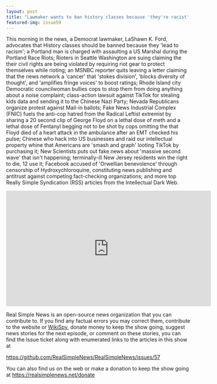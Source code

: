 ```yaml
---
layout: post
title: "Lawmaker wants to ban history classes because 'they're racist'; Seattle rioters sue for riot gear"
featured-img: issue59
---
```


This morning in the news, a Democrat lawmaker, LaShawn K. Ford, advocates that History classes should be banned because they 'lead to racism'; a Portland man is charged with assaulting a US Marshal during the Portland Race Riots; Rioters in Seattle Washington are suing claiming the  their civil rights are being violated by requiring riot gear to protect themselves while rioting; an MSNBC reporter quits leaving a letter claiming that the news network a 'cancer' that 'stokes division', 'blocks diversity of thought', and 'amplifies fringe voices' to boost ratings; Rhode Island city Democratic councilwoman bullies cops to stop them from doing anything about a noise complaint; class-action lawsuit against TikTok for stealing kids data and sending it to the Chinese Nazi Party; Nevada Republicans organize protest against Mail-in ballots; Fake News Industrial Complex (FNIC) fuels the anti-cop hatred from the Radical Leftist extremist by sharing a 20 second clip of George Floyd on a lethal dose of meth and a lethal dose of Fentanyl begging not to be shot by cops omitting the that Floyd died of a heart attack in the ambulance after an EMT checked his pulse; Chinese who hack into US businesses and raid our intellectual property whine that Americans are 'smash and graph' looting TikTok by purchasing it; New Scientists puts out fake news about 'massive second wave' that isn't happening; terminally-ill New Jersey residents win the right to die, 12 use it; Facebook accused of 'Orwellian benevolence' through censorship of Hydroxychloroquine, constituting news publishing and antitrust against competing fact-checking organizations; and more top Really Simple Syndication (RSS) articles from the Intellectual Dark Web.

<iframe width="560" height="315" src="https://www.youtube.com/embed/fJhMBVF5Z2g
" frameborder="0" allow="accelerometer; autoplay; encrypted-media; gyroscope; picture-in-picture" allowfullscreen></iframe>

Real Simple News is an open-source news organization that you can contribute to. If you find any factual errors you may correct them, contribute to the website or [WikiSpy](https://github.com/WikiSpy), donate money to keep the show going, suggest news stories for the next episode, or comment on these stories, you can find the Issue ticket along with enumerated links to the articles in this show at 

<https://github.com/RealSimpleNews/RealSimpleNews/issues/57>

You can also find us on the web or make a donation to keep the show going at <https://realsimplenews.net/donate>
